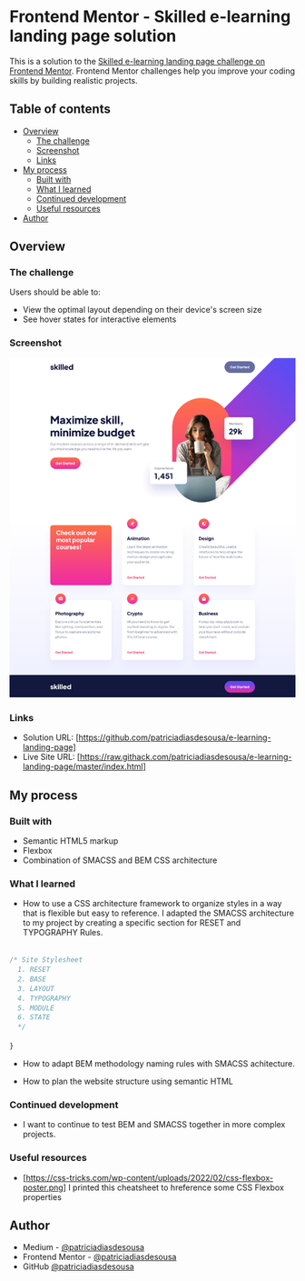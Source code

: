 # Frontend Mentor - Skilled e-learning landing page solution

This is a solution to the [Skilled e-learning landing page challenge on Frontend Mentor](https://www.frontendmentor.io/challenges/skilled-elearning-landing-page-S1ObDrZ8q). Frontend Mentor challenges help you improve your coding skills by building realistic projects.

## Table of contents

- [Overview](#overview)
  - [The challenge](#the-challenge)
  - [Screenshot](#screenshot)
  - [Links](#links)
- [My process](#my-process)
  - [Built with](#built-with)
  - [What I learned](#what-i-learned)
  - [Continued development](#continued-development)
  - [Useful resources](#useful-resources)
- [Author](#author)


## Overview

### The challenge

Users should be able to:

- View the optimal layout depending on their device's screen size
- See hover states for interactive elements

### Screenshot

![](./assets/screenshot.png)

### Links

- Solution URL: [https://github.com/patriciadiasdesousa/e-learning-landing-page]
- Live Site URL: [https://raw.githack.com/patriciadiasdesousa/e-learning-landing-page/master/index.html]

## My process

### Built with

- Semantic HTML5 markup
- Flexbox
- Combination of SMACSS and BEM CSS architecture

### What I learned

- How to use a CSS architecture framework to organize styles in a way that is flexible but easy to reference. I adapted the SMACSS architecture to my project by creating a specific section for RESET and TYPOGRAPHY Rules.

```css

/* Site Stylesheet
  1. RESET
  2. BASE
  3. LAYOUT
  4. TYPOGRAPHY
  5. MODULE
  6. STATE
  */
  
}
```
- How to adapt BEM methodology naming rules with SMACSS achitecture.

- How to plan the website structure using semantic HTML

### Continued development

- I want to continue to test BEM and SMACSS together in more complex projects.

### Useful resources

- [https://css-tricks.com/wp-content/uploads/2022/02/css-flexbox-poster.png] I printed this cheatsheet to hreference some CSS Flexbox properties

## Author

- Medium - [@patriciadiasdesousa](https://medium.com/@patriciadiasdesousa)
- Frontend Mentor - [@patriciadiasdesousa](https://www.frontendmentor.io/profile/patriciadiasdesousa)
- GitHub [@patriciadiasdesousa](https://github.com/patriciadiasdesousa)
